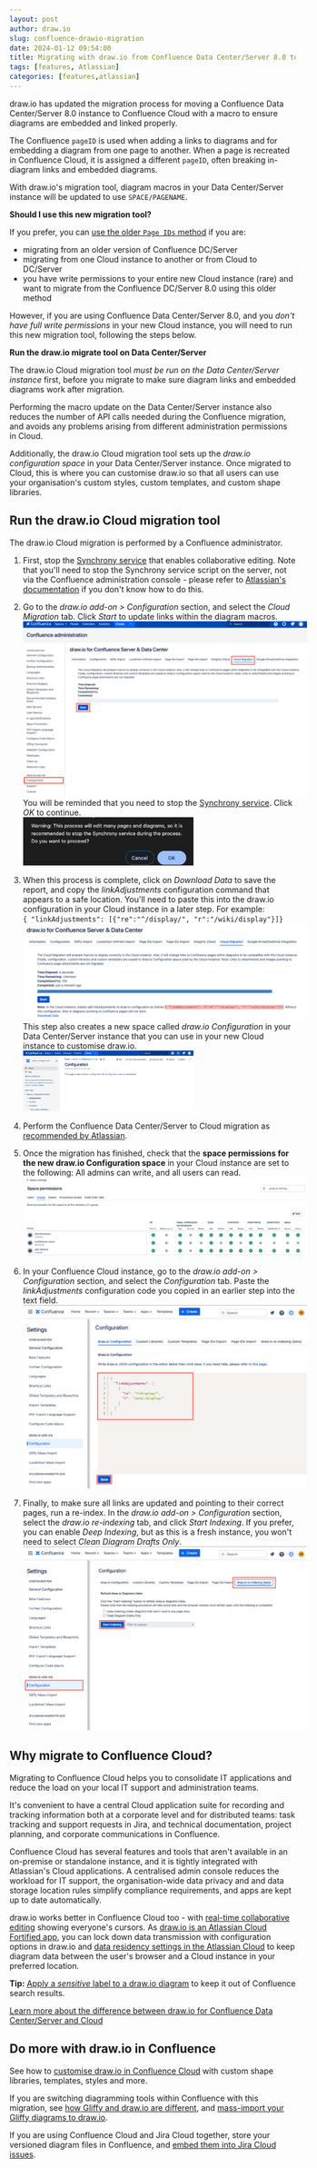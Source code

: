 ```yaml
---
layout: post
author: draw.io
slug: confluence-drawio-migration
date: 2024-01-12 09:54:00
title: Migrating with draw.io from Confluence Data Center/Server 8.0 to Confluence Cloud
tags: [features, Atlassian]
categories: [features,atlassian]
---
```



draw.io has updated the migration process for moving a Confluence Data Center/Server 8.0 instance to Confluence Cloud with a macro to ensure diagrams are embedded and linked properly. 

The Confluence ``pageID`` is used when adding a links to diagrams and for embedding a diagram from one page to another. When a page is recreated in Confluence Cloud, it is assigned a different ``pageID``, often breaking in-diagram links and embedded diagrams.

With draw.io's migration tool, diagram macros in your Data Center/Server instance will be updated to use ``SPACE/PAGENAME``.  

**Should I use this new migration tool?**

If you prefer, you can [use the older ``Page IDs`` method](/doc/faq/migrate-drawio-confluence.html) if you are: 
* migrating from an older version of Confluence DC/Server
* migrating from one Cloud instance to another or from Cloud to DC/Server
* you have write permissions to your entire new Cloud instance (rare) and want to migrate from the Confluence DC/Server 8.0 using this older method

However, if you are using Confluence Data Center/Server 8.0, and you _don't have full write permissions_ in your new Cloud instance, you will need to run this new migration tool, following the steps below.

**Run the draw.io migrate tool on Data Center/Server**

The draw.io Cloud migration tool _must be run on the Data Center/Server instance_ first, before you migrate to make sure diagram links and embedded diagrams work after migration. 

Performing the macro update on the Data Center/Server instance also reduces the number of API calls needed during the Confluence migration, and avoids any problems arising from different administration permissions in Cloud. 

Additionally, the draw.io Cloud migration tool sets up the _draw.io configuration space_ in your Data Center/Server instance. Once migrated to Cloud, this is where you can customise draw.io so that all users can use your organisation's custom styles, custom templates, and custom shape libraries.

## Run the draw.io Cloud migration tool

The draw.io Cloud migration is performed by a Confluence administrator.

1. First, stop the [Synchrony service](https://confluence.atlassian.com/doc/administering-collaborative-editing-858772086.html) that enables collaborative editing. Note that you'll need to stop the Synchrony service script on the server, not via the Confluence administration console - please refer to [Atlassian's documentation](https://confluence.atlassian.com/doc/administering-collaborative-editing-858772086.html) if you don't know how to do this.

2. Go to the _draw.io add-on > Configuration_ section, and select the _Cloud Migration_ tab. Click _Start_ to update links within the diagram macros. 
<br /><img src="/assets/img/blog/confluence-server-cloud-migration.png" style="width=100%;max-width:500px;height:auto;" alt="Start the Confluence DC/Server to Cloud migration preparation for draw.io diagrams in the administration area via draw.io add-on > Configuration > Cloud Migration">
<br />You will be reminded that you need to stop the [Synchrony service](https://confluence.atlassian.com/doc/administering-collaborative-editing-858772086.html). Click _OK_ to continue.
<br /><img src="/assets/img/blog/confluence-server-cloud-migration-synchrony-warning.png" style="width=100%;max-width:300px;height:auto;" alt="Stop the Synchrony service to speed up the process as there will be many edits to pages and diagrams">

1. When this process is complete, click on _Download Data_ to save the report, and copy the _linkAdjustments_ configuration command that appears to a safe location. You'll need to paste this into the draw.io configuration in your Cloud instance in a later step. For example:
<br />``{ "linkAdjustments": [{"re":"^/display/", "r":"/wiki/display"}]}``
<br /><img src="/assets/img/blog/confluence-server-cloud-migration-copy-configuration-command.png" style="width=100%;max-width:500px;height:auto;" alt="Copy the configuration command - you'll need to paste this into the draw.io configuration in your Cloud instance">
<br />This step also creates a new space called _draw.io Configuration_ in your Data Center/Server instance that you can use in your new Cloud instance to customise draw.io.
<br /><img src="/assets/img/blog/confluence-server-cloud-migration-new-space.png" style="width=100%;max-width:300px;height:auto;" alt="A new space will be created in your Data Center / Server instance with the pages needed for draw.io configuration in Cloud.">

1. Perform the Confluence Data Center/Server to Cloud migration as [recommended by Atlassian](https://support.atlassian.com/migration/resources/). 

2. Once the migration has finished, check that the **space permissions for the new draw.io Configuration space** in your Cloud instance are set to the following: All admins can write, and all users can read.
<br /><img src="/assets/img/blog/confluence-server-cloud-migration-space-permissions.png" style="width=100%;max-width:500px;height:auto;" alt="Check that the space permissions in your Cloud instance are set to: all admins can write and all users can read">

1. In your Confluence Cloud instance, go to the _draw.io add-on > Configuration_ section, and select the _Configuration_ tab. Paste the _linkAdjustments_ configuration code you copied in an earlier step into the text field. 
<br /><img src="/assets/img/blog/confluence-server-cloud-migration-paste-configuration-command.png" style="width=100%;max-width:500px;height:auto;" alt="Paste the configuration command you copied in a previous step into the draw.io Configuration in your Confluence Cloud instance">

1. Finally, to make sure all links are updated and pointing to their correct pages, run a re-index. In the _draw.io add-on > Configuration_ section, select the _draw.io re-indexing_ tab, and click _Start Indexing_. If you prefer, you can enable _Deep Indexing_, but as this is a fresh instance, you won't need to select _Clean Diagram Drafts Only_.
<br /><img src="/assets/img/blog/confluence-server-cloud-migration-reindex.png" style="width=100%;max-width:500px;height:auto;" alt="In the draw.io configuration, run a re-index on your Confluence Cloud instance to make sure all diagram links and embedded diagrams are referred to correctly">

## Why migrate to Confluence Cloud?

Migrating to Confluence Cloud helps you to consolidate IT applications and reduce the load on your local IT support and administration teams.

It's convenient to have a central Cloud application suite for recording and tracking information both at a corporate level and for distributed teams: task tracking and support requests in Jira, and technical documentation, project planning, and corporate communications in Confluence.

Confluence Cloud has several features and tools that aren't available in an on-premise or standalone instance, and it is tightly integrated with Atlassian's Cloud applications. A centralised admin console reduces the workload for IT support, the organisation-wide data privacy and and data storage location rules simplify compliance requirements, and apps are kept up to date automatically.

draw.io works better in Confluence Cloud too - with [real-time collaborative editing](/blog/collaborative-editing-confluence-cloud.html) showing everyone's cursors. As [draw.io is an Atlassian Cloud Fortified app](/blog/drawio-atlassian-cloud-fortified.html), you can lock down data transmission with configuration options in draw.io and [data residency settings in the Atlassian Cloud](https://support.atlassian.com/security-and-access-policies/docs/understand-data-residency/) to keep diagram data between the user's browser and a Cloud instance in your preferred location. 

**Tip:** [Apply a _sensitive_ label to a draw.io diagram](/blog/drawio-sensitive-label.html) to keep it out of Confluence search results. 

[Learn more about the difference between draw.io for Confluence Data Center/Server and Cloud](/blog/atlassian-cloud-hosted-comparison.html)

## Do more with draw.io in Confluence

See how to [customise draw.io in Confluence Cloud](/blog/configure-drawio-app.html) with custom shape libraries, templates, styles and more.

If you are switching diagramming tools within Confluence with this migration, see [how Gliffy and draw.io are different](/blog/gliffy-to-drawio.html), and [mass-import your Gliffy diagrams to draw.io](/doc/faq/mass-import-gliffy-confluence-cloud.html).

If you are using Confluence Cloud and Jira Cloud together, store your versioned diagram files in Confluence, and [embed them into Jira Cloud issues](/blog/confluence-diagrams-in-jira.html).
